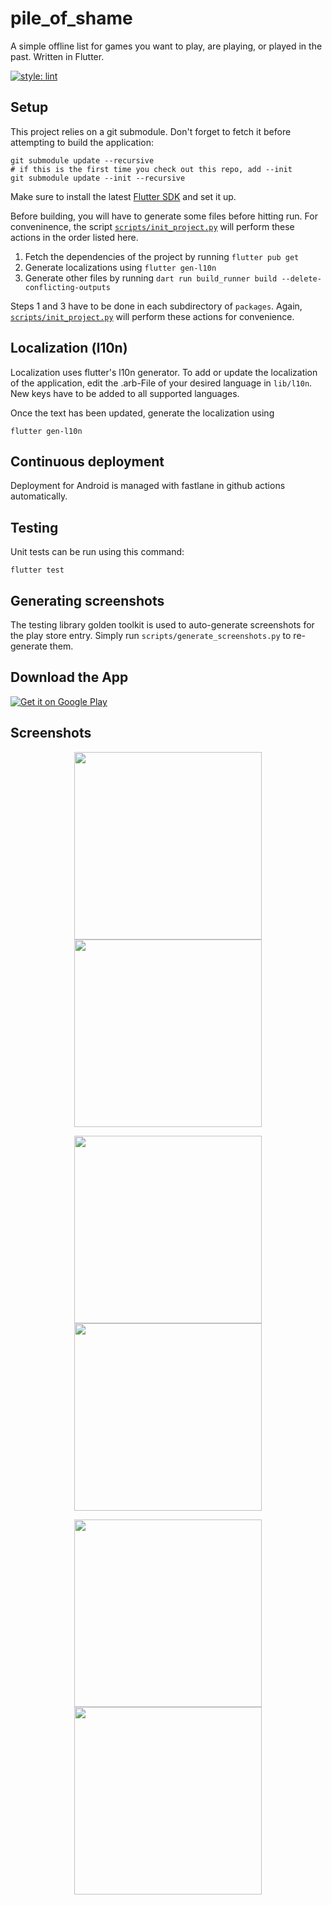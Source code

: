 # pile_of_shame

A simple offline list for games you want to play, are playing, or played in the past.
Written in Flutter.

[![style: lint](https://img.shields.io/badge/style-lint-4BC0F5.svg)](https://pub.dev/packages/lint)

## Setup
This project relies on a git submodule.
Don't forget to fetch it before attempting to build the application:
```shell
git submodule update --recursive
# if this is the first time you check out this repo, add --init
git submodule update --init --recursive
```

Make sure to install the latest [Flutter SDK](https://docs.flutter.dev/get-started/install) and set it up.

Before building, you will have to generate some files before hitting run.
For conveninence, the script [`scripts/init_project.py`](scripts/init_project.py) will perform these actions in the order listed here.
1. Fetch the dependencies of the project by running `flutter pub get`
2. Generate localizations using `flutter gen-l10n`
3. Generate other files by running `dart run build_runner build --delete-conflicting-outputs`

Steps 1 and 3 have to be done in each subdirectory of `packages`.
Again, [`scripts/init_project.py`](scripts/init_project.py) will perform these actions for convenience.

## Localization (l10n)
Localization uses flutter's l10n generator.
To add or update the localization of the application, edit the .arb-File of your desired language in `lib/l10n`.
New keys have to be added to all supported languages.

Once the text has been updated, generate the localization using
```shell
flutter gen-l10n
```

## Continuous deployment
Deployment for Android is managed with fastlane in github actions automatically.

## Testing
Unit tests can be run using this command:
```shell
flutter test
```

## Generating screenshots
The testing library golden toolkit is used to auto-generate screenshots for the play store entry.
Simply run `scripts/generate_screenshots.py` to re-generate them.

## Download the App

<div style="width: 200px">
    <a href='https://play.google.com/store/apps/details?id=org.philipp_guertler.pile_of_shame&pcampaignid=web_share&pcampaignid=pcampaignidMKT-Other-global-all-co-prtnr-py-PartBadge-Mar2515-1'><img alt='Get it on Google Play' src='https://play.google.com/intl/en_us/badges/static/images/badges/en_badge_web_generic.png'/></a>
</div>

## Screenshots

<p align="center">
    <img src="./fastlane/metadata/android/en-US/images/phoneScreenshots/1_en-US.png" width="300">
    <img src="./fastlane/metadata/android/en-US/images/phoneScreenshots/2_en-US.png" width="300">
</p>
<p align="center">
    <img src="./fastlane/metadata/android/en-US/images/phoneScreenshots/3_en-US.png" width="300">
    <img src="./fastlane/metadata/android/en-US/images/phoneScreenshots/4_en-US.png" width="300">
<p align="center">
    <img src="./fastlane/metadata/android/en-US/images/phoneScreenshots/5_en-US.png" width="300">
    <img src="./fastlane/metadata/android/en-US/images/phoneScreenshots/6_en-US.png" width="300">
</p>